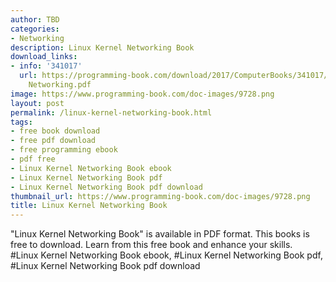 ```yaml
---
author: TBD
categories:
- Networking
description: Linux Kernel Networking Book
download_links:
- info: '341017'
  url: https://programming-book.com/download/2017/ComputerBooks/341017/Linux Kernel
    Networking.pdf
image: https://www.programming-book.com/doc-images/9728.png
layout: post
permalink: /linux-kernel-networking-book.html
tags:
- free book download
- free pdf download
- free programming ebook
- pdf free
- Linux Kernel Networking Book ebook
- Linux Kernel Networking Book pdf
- Linux Kernel Networking Book pdf download
thumbnail_url: https://www.programming-book.com/doc-images/9728.png
title: Linux Kernel Networking Book
---
```


 
<div class="item-desc text-justify">
  "Linux Kernel Networking Book" is available in PDF format. This books is free to download. Learn from this free book and enhance your skills.
  <br>
  #Linux Kernel Networking Book ebook, #Linux Kernel Networking Book pdf, #Linux Kernel Networking Book pdf download
</div>